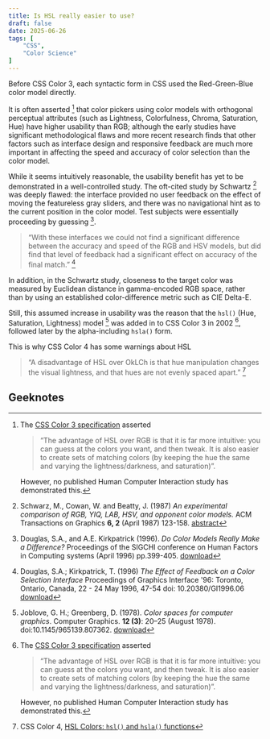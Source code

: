 ```yaml
---
title: Is HSL really easier to use?
draft: false
date: 2025-06-26
tags: [
	"CSS",
	"Color Science"
]
---
```


Before CSS Color 3, each syntactic form in CSS used the  Red-Green-Blue color model directly.

It is often asserted [^csshsl] that color pickers using color models with orthogonal perceptual attributes (such as Lightness, Colorfulness, Chroma, Saturation, Hue) have higher usability than RGB; although the early studies have significant methodological flaws and more recent research finds that other factors such as interface design and responsive feedback are much more important in affecting the speed and accuracy of color selection than the color model.

While it seems intuitively reasonable, the usability benefit has yet to be demonstrated in a well-controlled study. The oft-cited study by Schwartz [^Schwartz] was deeply flawed: the interface provided no user feedback on the effect of moving the featureless gray sliders, and there was no navigational hint as to the current position in the color model. Test subjects were essentially proceeding by guessing [^DKModels].

> “With these interfaces we could not find a significant difference between the accuracy and speed of the RGB and HSV models, but did find that level of feedback had a significant effect on accuracy of the final match.” [^DKFeedback]

In addition, in the Schwartz study, closeness to the target color was measured by Euclidean distance in gamma-encoded RGB space, rather than by using an established color-difference metric such as CIE Delta-E.

Still, this assumed increase in usability was the reason that the `hsl()` (Hue, Saturation, Lightness) model [^Joblove] was added in to CSS Color 3 in 2002 [^csshsl], followed later by the alpha-including `hsla()` form.  

This is why CSS Color 4 has some warnings about HSL

> “A disadvantage of HSL over OkLCh is that hue manipulation changes the visual lightness, and that hues are not evenly spaced apart.” [^CSS4HSL]

## Geeknotes

[^csshsl]: The [CSS Color 3 specification](https://www.w3.org/TR/2002/WD-css3-color-20020219/#hsl-color) asserted 

	> “The advantage of HSL over RGB is that it is far more intuitive: you can guess at the colors you want, and then tweak. It is also easier to create sets of matching colors (by keeping the hue the same and varying the lightness/darkness, and saturation)”. 

	However, no published Human Computer Interaction study has demonstrated this.

[^Schwartz]: Schwarz, M., Cowan, W. and Beatty, J.  (1987)
_An experimental comparison of RGB, YIQ, LAB, HSV, and opponent color models._
ACM Transactions on Graphics **6, 2** (April 1987) 123-158.
[abstract](https://www.mendeley.com/catalogue/c3fee117-0b6a-355d-a569-20172cfa905c/)

[^DKModels]: Douglas, S.A., and A.E. Kirkpatrick (1996).
_Do Color Models Really Make a Difference?_
Proceedings of the SIGCHI conference on Human Factors in Computing systems
(April 1996) pp.399-405.
[download](https://web.archive.org/web/20080507020049/https://sigchi.org/chi96/proceedings/papers/Douglas/sad_txt.htm)

[^DKFeedback]: Douglas, S.A.; Kirkpatrick, T. (1996)
_The Effect of Feedback on a Color Selection Interface_
Proceedings of Graphics Interface '96: Toronto, Ontario, Canada, 22 - 24 May 1996, 47-54 
doi: 10.20380/GI1996.06
[download](https://graphicsinterface.org/wp-content/uploads/gi1996-6.pdf)

[^Joblove]: Joblove, G. H.; Greenberg, D. (1978).
_Color spaces for computer graphics_. Computer Graphics. **12 (3)**: 20–25 (August 1978). 
doi:10.1145/965139.807362.
[download](https://dl.acm.org/doi/10.1145/965139.807362)

[^CSS4HSL]: CSS Color 4, [HSL Colors: `hsl()` and `hsla()` functions](https://drafts.csswg.org/css-color-4/#the-hsl-notation)
